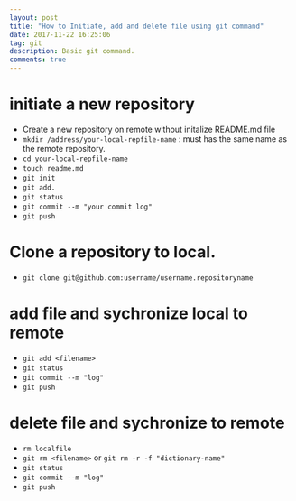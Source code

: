 ```yaml
---
layout: post
title: "How to Initiate, add and delete file using git command"
date: 2017-11-22 16:25:06
tag: git
description: Basic git command.
comments: true
---
```


# initiate a new repository
* Create a new repository on remote without initalize README.md file
* `mkdir /address/your-local-repfile-name` : must has the same name as the remote repository.
* `cd your-local-repfile-name `
* `touch readme.md`
* `git init`
* `git add.`
* `git status`
* `git commit --m "your commit log"`
* `git push`

# Clone a repository to local.
* `git clone git@github.com:username/username.repositoryname`

# add file and sychronize local to remote
* `git add <filename>`
* `git status`
* `git commit --m "log"`
* `git push`

# delete file and sychronize to remote
* `rm localfile`
* `git rm <filename>` or `git rm -r -f "dictionary-name"`
* `git status`
* `git commit --m "log"`
* `git push`
